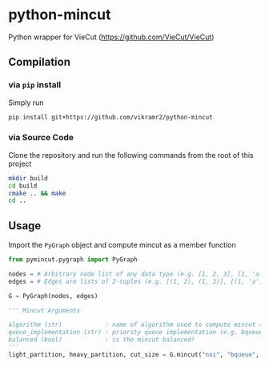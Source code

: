 # python-mincut
Python wrapper for VieCut (https://github.com/VieCut/VieCut)

## Compilation
### via `pip` install
Simply run
```bash
pip install git+https://github.com/vikramr2/python-mincut
```
### via Source Code
Clone the repository and run the following commands from the root of this project
```bash
mkdir build
cd build
cmake .. && make
cd ..
```
## Usage
Import the `PyGraph` object and compute mincut as a member function
```Python
from pymincut.pygraph import PyGraph

nodes = # Arbitrary node list of any data type (e.g. [1, 2, 3], [1, 'a', 0.5], etc.)
edges = # Edges are lists of 2-tuples (e.g. [(1, 2), (1, 3)], [(1, 'a'), (0.5, 1)], etc.). The elements in the tuples must be in the node list.

G = PyGraph(nodes, edges)

''' Mincut Arguments

algorithm (str)            : name of algorithm used to compute mincut (e.g. noi, vc, cactus)
queue_implementation (str) : priority queue implementation (e.g. bqueue, bstack, heap)
balanced (bool)            : is the mincut balanced?
'''
light_partition, heavy_partition, cut_size = G.mincut("noi", "bqueue", False)
```
